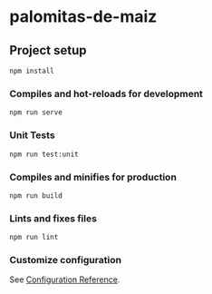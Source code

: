 # palomitas-de-maiz

## Project setup
```
npm install
```

### Compiles and hot-reloads for development
```
npm run serve
```

### Unit Tests
```
npm run test:unit
```

### Compiles and minifies for production
```
npm run build
```

### Lints and fixes files
```
npm run lint
```

### Customize configuration
See [Configuration Reference](https://cli.vuejs.org/config/).

